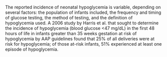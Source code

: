 The reported incidence of neonatal hypoglycemia is variable, depending on several factors: the population of infants included, the frequency and timing of glucose testing, the method of testing, and the definition of hypoglycemia used. A 2006 study by Harris et al. that sought to determine the incidence of hypoglycemia (blood glucose <47 mg/dL) in the first 48 hours of life in infants greater than 35 weeks gestation at risk of hypoglycemia by AAP guidelines found that 25% of all deliveries were at risk for hypoglycemia; of those at-risk infants, 51% experienced at least one episode of hypoglycemia.